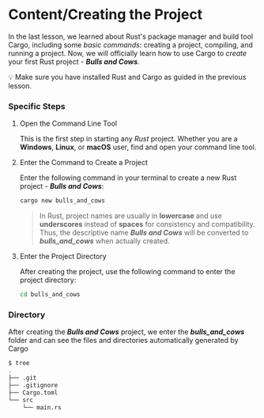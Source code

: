 # Content/**Creating the Project**

In the last lesson, we learned about Rust's package manager and build tool Cargo, including some *basic commands*: creating a project, compiling, and running a project. Now, we will officially learn how to use Cargo to *create* your first Rust project - ***Bulls and Cows***.

<aside>
💡 Make sure you have installed Rust and Cargo as guided in the previous lesson.

</aside>

### **Specific Steps**

1. Open the Command Line Tool
    
    This is the first step in starting any *Rust* project. Whether you are a **Windows**, **Linux**, or **macOS** user, find and open your command line tool.
    
2. Enter the Command to Create a Project
    
    Enter the following command in your terminal to create a new Rust project - ***Bulls and Cows***:
    
    ```bash
    cargo new bulls_and_cows
    ```
    
    > In Rust, project names are usually in **lowercase** and use **underscores** instead of **spaces** for consistency and compatibility. Thus, the descriptive name ***Bulls and Cows*** will be converted to ***bulls_and_cows*** when actually created.
    > 
3. Enter the Project Directory
    
    After creating the project, use the following command to enter the project directory:
    
    ```bash
    cd bulls_and_cows
    ```
    

### **Directory**

After creating the ***Bulls and Cows*** project, we enter the ***bulls_and_cows*** folder and can see the files and directories automatically generated by Cargo

```bash
$ tree
.
├── .git
├── .gitignore
├── Cargo.toml
└── src
    └── main.rs
```
